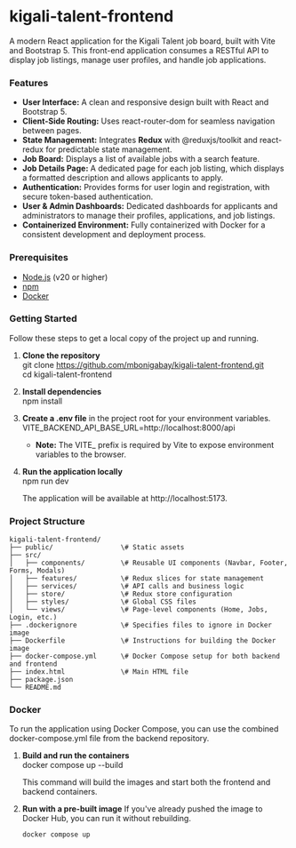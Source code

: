 # **kigali-talent-frontend**

A modern React application for the Kigali Talent job board, built with Vite and Bootstrap 5\. This front-end application consumes a RESTful API to display job listings, manage user profiles, and handle job applications.

### **Features**

* **User Interface:** A clean and responsive design built with React and Bootstrap 5\.  
* **Client-Side Routing:** Uses react-router-dom for seamless navigation between pages.  
* **State Management:** Integrates **Redux** with @reduxjs/toolkit and react-redux for predictable state management.  
* **Job Board:** Displays a list of available jobs with a search feature.  
* **Job Details Page:** A dedicated page for each job listing, which displays a formatted description and allows applicants to apply.  
* **Authentication:** Provides forms for user login and registration, with secure token-based authentication.  
* **User & Admin Dashboards:** Dedicated dashboards for applicants and administrators to manage their profiles, applications, and job listings.  
* **Containerized Environment:** Fully containerized with Docker for a consistent development and deployment process.

### **Prerequisites**

* [Node.js](https://nodejs.org/en/) (v20 or higher)  
* [npm](https://www.npmjs.com/)  
* [Docker](https://www.docker.com/)

### **Getting Started**

Follow these steps to get a local copy of the project up and running.

1. **Clone the repository**  
   git clone https://github.com/mbonigabay/kigali-talent-frontend.git  
   cd kigali-talent-frontend

2. **Install dependencies**  
   npm install

3. **Create a .env file** in the project root for your environment variables.  
   VITE\_BACKEND\_API\_BASE\_URL=http://localhost:8000/api

   * **Note:** The VITE\_ prefix is required by Vite to expose environment variables to the browser.  
4. **Run the application locally**  
   npm run dev

   The application will be available at http://localhost:5173.

### **Project Structure**
```
kigali-talent-frontend/  
├── public/                 \# Static assets  
├── src/  
│   ├── components/         \# Reusable UI components (Navbar, Footer, Forms, Modals)  
│   ├── features/           \# Redux slices for state management  
│   ├── services/           \# API calls and business logic  
│   ├── store/              \# Redux store configuration  
│   ├── styles/             \# Global CSS files  
│   └── views/              \# Page-level components (Home, Jobs, Login, etc.)  
├── .dockerignore           \# Specifies files to ignore in Docker image  
├── Dockerfile              \# Instructions for building the Docker image  
├── docker-compose.yml      \# Docker Compose setup for both backend and frontend  
├── index.html              \# Main HTML file  
├── package.json  
└── README.md
```
### **Docker**

To run the application using Docker Compose, you can use the combined docker-compose.yml file from the backend repository.

1. **Build and run the containers**  
   docker compose up \--build

   This command will build the images and start both the frontend and backend containers.  
2. **Run with a pre-built image**
   If you've already pushed the image to Docker Hub, you can run it without rebuilding.

   ```bash
   docker compose up